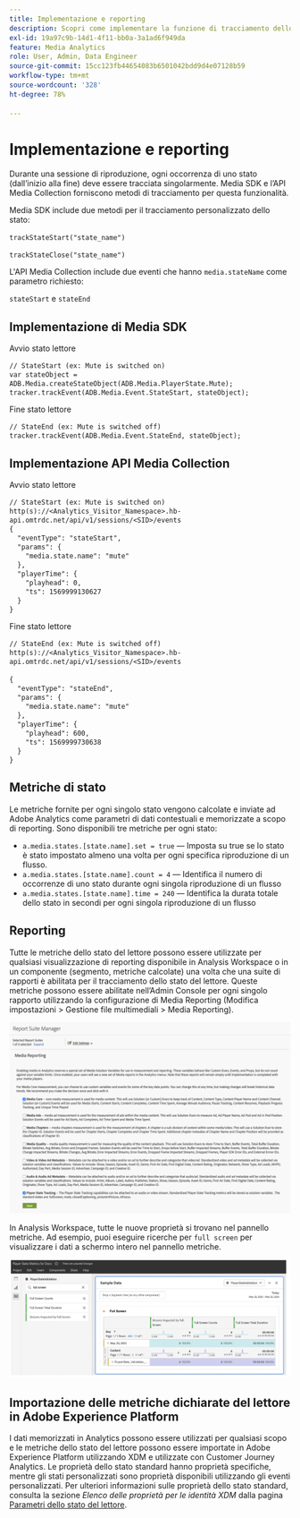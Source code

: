 ```yaml
---
title: Implementazione e reporting
description: Scopri come implementare la funzione di tracciamento dello stato del lettore, tra cui
exl-id: 19a97c9b-14d1-4f11-bb0a-3a1ad6f949da
feature: Media Analytics
role: User, Admin, Data Engineer
source-git-commit: 15cc123fb44654083b6501042bdd9d4e07128b59
workflow-type: tm+mt
source-wordcount: '328'
ht-degree: 78%

---
```


# Implementazione e reporting

Durante una sessione di riproduzione, ogni occorrenza di uno stato (dall’inizio alla fine) deve essere tracciata singolarmente. Media SDK e l’API Media Collection forniscono metodi di tracciamento per questa funzionalità.

Media SDK include due metodi per il tracciamento personalizzato dello stato:

`trackStateStart("state_name")`

`trackStateClose("state_name")`


L&#39;API Media Collection include due eventi che hanno `media.stateName` come parametro richiesto:

`stateStart` e `stateEnd`

## Implementazione di Media SDK

Avvio stato lettore

```
// StateStart (ex: Mute is switched on)
var stateObject = ADB.Media.createStateObject(ADB.Media.PlayerState.Mute);
tracker.trackEvent(ADB.Media.Event.StateStart, stateObject);
```

Fine stato lettore

```
// StateEnd (ex: Mute is switched off)
tracker.trackEvent(ADB.Media.Event.StateEnd, stateObject);
```


## Implementazione API Media Collection

Avvio stato lettore

```
// StateStart (ex: Mute is switched on)
http(s)://<Analytics_Visitor_Namespace>.hb-api.omtrdc.net/api/v1/sessions/<SID>/events
{
  "eventType": "stateStart",
  "params": {
    "media.state.name": "mute"
  },
  "playerTime": {
    "playhead": 0,
    "ts": 1569999130627
  }
}
```

Fine stato lettore

```
// StateEnd (ex: Mute is switched off)
http(s)://<Analytics_Visitor_Namespace>.hb-api.omtrdc.net/api/v1/sessions/<SID>/events

{
  "eventType": "stateEnd",
  "params": {
    "media.state.name": "mute"
  },
  "playerTime": {
    "playhead": 600,
    "ts": 1569999730638
  }
}
```

## Metriche di stato

Le metriche fornite per ogni singolo stato vengono calcolate e inviate ad Adobe Analytics come parametri di dati contestuali e memorizzate a scopo di reporting. Sono disponibili tre metriche per ogni stato:

* `a.media.states.[state.name].set = true` — Imposta su true se lo stato è stato impostato almeno una volta per ogni specifica riproduzione di un flusso.
* `a.media.states.[state.name].count = 4` — Identifica il numero di occorrenze di uno stato durante ogni singola riproduzione di un flusso
* `a.media.states.[state.name].time = 240` — Identifica la durata totale dello stato in secondi per ogni singola riproduzione di un flusso

## Reporting

Tutte le metriche dello stato del lettore possono essere utilizzate per qualsiasi visualizzazione di reporting disponibile in Analysis Workspace o in un componente (segmento, metriche calcolate) una volta che una suite di rapporti è abilitata per il tracciamento dello stato del lettore. Queste metriche possono essere abilitate nell’Admin Console per ogni singolo rapporto utilizzando la configurazione di Media Reporting (Modifica impostazioni > Gestione file multimediali > Media Reporting).

![](assets/report-setup.png)

In Analysis Workspace, tutte le nuove proprietà si trovano nel pannello metriche. Ad esempio, puoi eseguire ricerche per `full screen` per visualizzare i dati a schermo intero nel pannello metriche.

![](assets/full-screen-report.png)

## Importazione delle metriche dichiarate del lettore in Adobe Experience Platform

I dati memorizzati in Analytics possono essere utilizzati per qualsiasi scopo e le metriche dello stato del lettore possono essere importate in Adobe Experience Platform utilizzando XDM e utilizzate con Customer Journey Analytics. Le proprietà dello stato standard hanno proprietà specifiche, mentre gli stati personalizzati sono proprietà disponibili utilizzando gli eventi personalizzati. Per ulteriori informazioni sulle proprietà dello stato standard, consulta la sezione *Elenco delle proprietà per le identità XDM* dalla pagina [Parametri dello stato del lettore](/help/implementation/variables/player-state-parameters.md).
